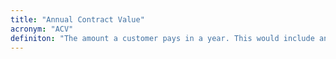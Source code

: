 ```yaml
---
title: "Annual Contract Value"
acronym: "ACV"
definiton: "The amount a customer pays in a year. This would include any fees, one time or not."
---
```

